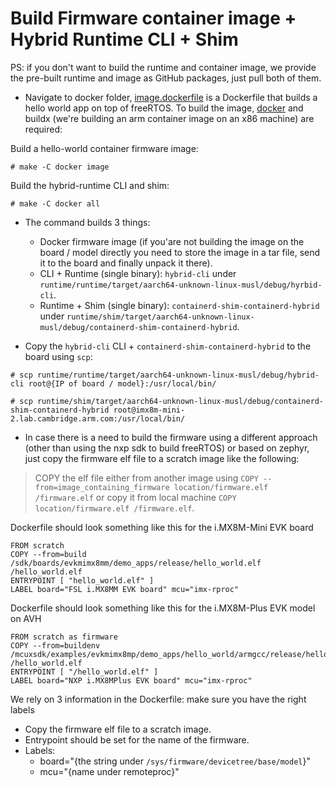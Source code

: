 # Build Firmware container image + Hybrid Runtime CLI + Shim

PS: if you don't want to build the runtime and container image, we provide the pre-built runtime and image as GitHub packages, just pull both of them.
 
- Navigate to docker folder, [image.dockerfile](../docker/image.dockerfile) is a Dockerfile that builds a hello world app on top of freeRTOS. To build the image, [docker](https://docs.docker.com/engine/install/ubuntu/) and buildx (we're building an arm container image on an x86 machine) are required:


Build a hello-world container firmware image: 

```
# make -C docker image 
```


Build the hybrid-runtime CLI and shim: 

```
# make -C docker all 
```

- The command builds 3 things:
    - Docker firmware image (if you'are not building the image on the board / model directly you need to store the image in a tar file, send it to the board and finally unpack it there).
    - CLI + Runtime (single binary): `hybrid-cli` under `runtime/runtime/target/aarch64-unknown-linux-musl/debug/hyrbid-cli`.
    - Runtime + Shim (single binary): `containerd-shim-containerd-hybrid` under `runtime/shim/target/aarch64-unknown-linux-musl/debug/containerd-shim-containerd-hybrid`.


- Copy the `hybrid-cli` CLI + `containerd-shim-containerd-hybrid` to the board using `scp`: 
```
# scp runtime/runtime/target/aarch64-unknown-linux-musl/debug/hybrid-cli root@{IP of board / model}:/usr/local/bin/

# scp runtime/shim/target/aarch64-unknown-linux-musl/debug/containerd-shim-containerd-hybrid root@imx8m-mini-2.lab.cambridge.arm.com:/usr/local/bin/
```

- In case there is a need to build the firmware using a different approach (other than using the nxp sdk to build freeRTOS) or based on zephyr, just copy the firmware elf file to a scratch image like the following:

> COPY the elf file either from another image using `COPY --from=image_containing_firmware location/firmware.elf /firmware.elf` or copy it from local machine `COPY location/firmware.elf /firmware.elf`.

Dockerfile should look something like this for the i.MX8M-Mini EVK board

```
FROM scratch
COPY --from=build /sdk/boards/evkmimx8mm/demo_apps/release/hello_world.elf /hello_world.elf
ENTRYPOINT [ "hello_world.elf" ]
LABEL board="FSL i.MX8MM EVK board" mcu="imx-rproc"
```

Dockerfile should look something like this for the i.MX8M-Plus EVK model on AVH
```
FROM scratch as firmware
COPY --from=buildenv /mcuxsdk/examples/evkmimx8mp/demo_apps/hello_world/armgcc/release/hello_world.elf  /hello_world.elf
ENTRYPOINT [ "/hello_world.elf" ]
LABEL board="NXP i.MX8MPlus EVK board" mcu="imx-rproc"
```


We rely on 3 information in the Dockerfile: make sure you have the right labels
- Copy the firmware elf file to a scratch image.
- Entrypoint should be set for the name of the firmware.
- Labels: 
    - board="{the string under `/sys/firmware/devicetree/base/model`}"
    - mcu="{name under remoteproc}"
